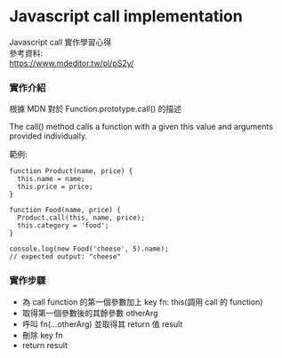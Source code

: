 # Javascript call implementation

Javascript call 實作學習心得 <br>
參考資料: <br>
https://www.mdeditor.tw/pl/pS2y/

### 實作介紹

根據 MDN 對於 Function.prototype.call() 的描述

The call() method calls a function with a given this value and arguments provided individually.

範例:

```
function Product(name, price) {
  this.name = name;
  this.price = price;
}

function Food(name, price) {
  Product.call(this, name, price);
  this.category = 'food';
}

console.log(new Food('cheese', 5).name);
// expected output: "cheese"
```

### 實作步驟

-  為 call function 的第一個參數加上 key fn: this(調用 call 的 function)
-  取得第一個參數後的其餘參數 otherArg
-  呼叫 fn(...otherArg) 並取得其 return 值 result
-  刪除 key fn
-  return result
